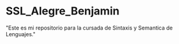 # SSL_Alegre_Benjamin
"Este es mi repositorio para la cursada de Sintaxis y Semantica de Lenguajes."